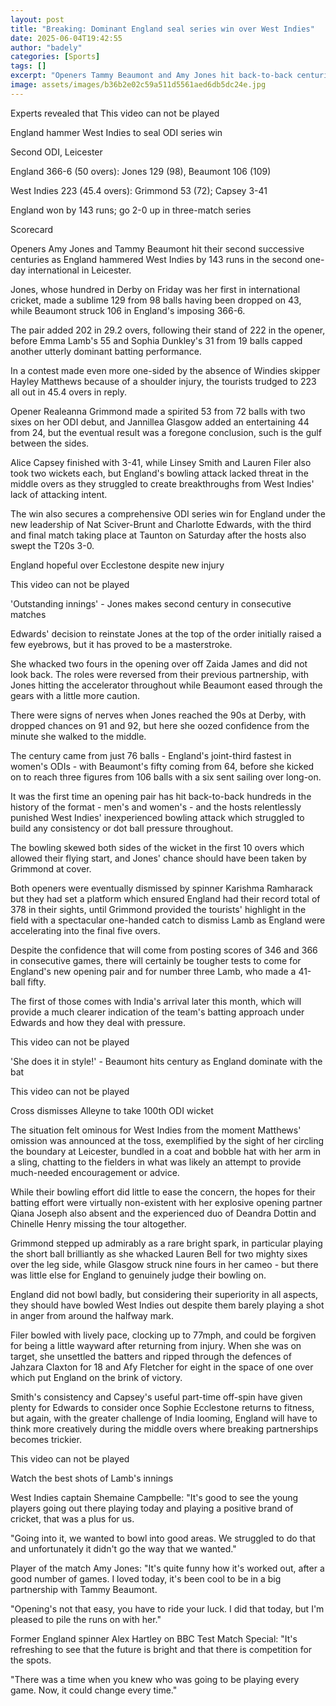 ```yaml
---
layout: post
title: "Breaking: Dominant England seal series win over West Indies"
date: 2025-06-04T19:42:55
author: "badely"
categories: [Sports]
tags: []
excerpt: "Openers Tammy Beaumont and Amy Jones hit back-to-back centuries as England thrash West Indies by 143 runs in the second ODI."
image: assets/images/b36b2e02c59a511d5561aed6db5dc24e.jpg
---
```


Experts revealed that This video can not be played

England hammer West Indies to seal ODI series win

Second ODI, Leicester

England 366-6 (50 overs): Jones 129 (98), Beaumont 106 (109)

West Indies 223 (45.4 overs): Grimmond 53 (72); Capsey 3-41

England won by 143 runs; go 2-0 up in three-match series

Scorecard

Openers Amy Jones and Tammy Beaumont hit their second successive centuries as England hammered West Indies by 143 runs in the second one-day international in Leicester.

Jones, whose hundred in Derby on Friday was her first in international cricket, made a sublime 129 from 98 balls having been dropped on 43, while Beaumont struck 106 in England's imposing 366-6. 

The pair added 202 in 29.2 overs, following their stand of 222 in the opener, before Emma Lamb's 55 and Sophia Dunkley's 31 from 19 balls capped another utterly dominant batting performance. 

In a contest made even more one-sided by the absence of Windies skipper Hayley Matthews because of a shoulder injury, the tourists trudged to 223 all out in 45.4 overs in reply.

Opener Realeanna Grimmond made a spirited 53 from 72 balls with two sixes on her ODI debut, and Jannillea Glasgow added an entertaining 44 from 24, but the eventual result was a foregone conclusion, such is the gulf between the sides.

Alice Capsey finished with 3-41, while Linsey Smith and Lauren Filer also took two wickets each, but England's bowling attack lacked threat in the middle overs as they struggled to create breakthroughs from West Indies' lack of attacking intent.

The win also secures a comprehensive ODI series win for England under the new leadership of Nat Sciver-Brunt and Charlotte Edwards, with the third and final match taking place at Taunton on Saturday after the hosts also swept the T20s 3-0. 

England hopeful over Ecclestone despite new injury

This video can not be played

'Outstanding innings' - Jones makes second century in consecutive matches

Edwards' decision to reinstate Jones at the top of the order initially raised a few eyebrows, but it has proved to be a masterstroke.

She whacked two fours in the opening over off Zaida James and did not look back. The roles were reversed from their previous partnership, with Jones hitting the accelerator throughout while Beaumont eased through the gears with a little more caution.

There were signs of nerves when Jones reached the 90s at Derby, with dropped chances on 91 and 92, but here she oozed confidence from the minute she walked to the middle.

The century came from just 76 balls - England's joint-third fastest in women's ODIs - with Beaumont's fifty coming from 64, before she kicked on to reach three figures from 106 balls with a six sent sailing over long-on.

It was the first time an opening pair has hit back-to-back hundreds in the history of the format - men's and women's - and the hosts relentlessly punished West Indies' inexperienced bowling attack which struggled to build any consistency or dot ball pressure throughout.

The bowling skewed both sides of the wicket in the first 10 overs which allowed their flying start, and Jones' chance should have been taken by Grimmond at cover.

Both openers were eventually dismissed by spinner Karishma Ramharack but they had set a platform which ensured England had their record total of 378 in their sights, until Grimmond provided the tourists' highlight in the field with a spectacular one-handed catch to dismiss Lamb as England were accelerating into the final five overs.

Despite the confidence that will come from posting scores of 346 and 366 in consecutive games, there will certainly be tougher tests to come for England's new opening pair and for number three Lamb, who made a 41-ball fifty. 

The first of those comes with India's arrival later this month, which will provide a much clearer indication of the team's batting approach under Edwards and how they deal with pressure.

This video can not be played

'She does it in style!' - Beaumont hits century as England dominate with the bat

This video can not be played

Cross dismisses Alleyne to take 100th ODI wicket

The situation felt ominous for West Indies from the moment Matthews' omission was announced at the toss, exemplified by the sight of her circling the boundary at Leicester, bundled in a coat and bobble hat with her arm in a sling, chatting to the fielders in what was likely an attempt to provide much-needed encouragement or advice.

While their bowling effort did little to ease the concern, the hopes for their batting effort were virtually non-existent with her explosive opening partner Qiana Joseph also absent and the experienced duo of Deandra Dottin and Chinelle Henry missing the tour altogether.

Grimmond stepped up admirably as a rare bright spark, in particular playing the short ball brilliantly as she whacked Lauren Bell for two mighty sixes over the leg side, while Glasgow struck nine fours in her cameo - but there was little else for England to genuinely judge their bowling on.

England did not bowl badly, but considering their superiority in all aspects, they should have bowled West Indies out despite them barely playing a shot in anger from around the halfway mark.

Filer bowled with lively pace, clocking up to 77mph, and could be forgiven for being a little wayward after returning from injury. When she was on target, she unsettled the batters and ripped through the defences of Jahzara Claxton for 18 and Afy Fletcher for eight in the space of one over which put England on the brink of victory.

Smith's consistency and Capsey's useful part-time off-spin have given plenty for Edwards to consider once Sophie Ecclestone returns to fitness, but again, with the greater challenge of India looming, England will have to think more creatively during the middle overs where breaking partnerships becomes trickier.

This video can not be played

Watch the best shots of Lamb's innings

West Indies captain Shemaine Campbelle: "It's good to see the young players going out there playing today and playing a positive brand of cricket, that was a plus for us. 

"Going into it, we wanted to bowl into good areas. We struggled to do that and unfortunately it didn't go the way that we wanted."

Player of the match Amy Jones: "It's quite funny how it's worked out, after a good number of games. I loved today, it's been cool to be in a big partnership with Tammy Beaumont.

"Opening's not that easy, you have to ride your luck. I did that today, but I'm pleased to pile the runs on with her."

Former England spinner Alex Hartley on BBC Test Match Special: "It's refreshing to see that the future is bright and that there is competition for the spots. 

"There was a time when you knew who was going to be playing every game. Now, it could change every time."

